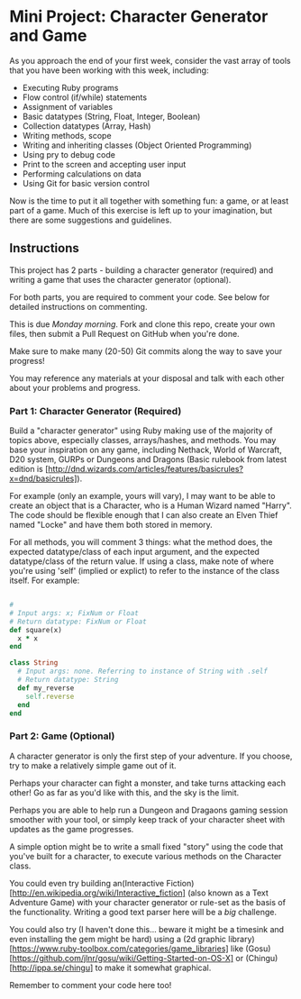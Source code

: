 # Mini Project: Character Generator and Game

As you approach the end of your first week, consider the vast array of tools that you have been working with this week, including:

* Executing Ruby programs
* Flow control (if/while) statements
* Assignment of variables
* Basic datatypes (String, Float, Integer, Boolean)
* Collection datatypes (Array, Hash)
* Writing methods, scope
* Writing and inheriting classes (Object Oriented Programming)
* Using pry to debug code
* Print to the screen and accepting user input
* Performing calculations on data
* Using Git for basic version control

Now is the time to put it all together with something fun: a game, or at least part of a game. Much of this exercise is left up to your imagination, but there are some suggestions and guidelines.

## Instructions

This project has 2 parts - building a character generator (required) and writing a game that uses the character generator (optional).

For both parts, you are required to comment your code. See below for detailed instructions on commenting.

This is due *Monday morning*. Fork and clone this repo, create your own files, then submit a Pull Request on GitHub when you're done.

Make sure to make many (20-50) Git commits along the way to save your progress!

You may reference any materials at your disposal and talk with each other about your problems and progress.

### Part 1: Character Generator (Required)

Build a "character generator" using Ruby making use of the majority of topics above, especially classes, arrays/hashes, and methods. You may base your inspiration on any game, including Nethack, World of Warcraft, D20 system, GURPs or Dungeons and Dragons (Basic rulebook from latest edition is [http://dnd.wizards.com/articles/features/basicrules?x=dnd/basicrules]).

For example (only an example, yours will vary), I may want to be able to create an object that is a Character, who is a Human Wizard named "Harry". The code should be flexible enough that I can also create an Elven Thief named "Locke" and have them both stored in memory.

For all methods, you will comment 3 things: what the method does, the expected datatype/class of each input argument, and the expected datatype/class of the return value. If using a class, make note of where you're using 'self' (implied or explict) to refer to the instance of the class itself. For example:

```ruby

#
# Input args: x; FixNum or Float
# Return datatype: FixNum or Float
def square(x)
  x * x
end

class String
  # Input args: none. Referring to instance of String with .self
  # Return datatype: String
  def my_reverse
    self.reverse
  end
end

```

### Part 2: Game (Optional)

A character generator is only the first step of your adventure. If you choose, try to make a relatively simple game out of it.

Perhaps your character can fight a monster, and take turns attacking each other! Go as far as you'd like with this, and the sky is the limit.

Perhaps you are able to help run a Dungeon and Dragaons gaming session smoother with your tool, or simply keep track of your character sheet with updates as the game progresses.

A simple option might be to write a small fixed "story" using the code that you've built for a character, to execute various methods on the Character class.

You could even try building an(Interactive Fiction)[http://en.wikipedia.org/wiki/Interactive_fiction] (also known as a Text Adventure Game) with your character generator or rule-set as the basis of the functionality. Writing a good text parser here will be a *big* challenge.

You could also try (I haven't done this... beware it might be a timesink and even installing the gem might be hard) using a (2d graphic library)[https://www.ruby-toolbox.com/categories/game_libraries] like (Gosu)[https://github.com/jlnr/gosu/wiki/Getting-Started-on-OS-X] or (Chingu)[http://ippa.se/chingu] to make it somewhat graphical.

Remember to comment your code here too!
